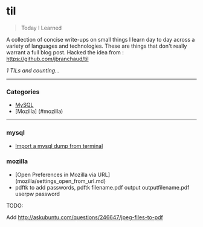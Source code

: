 # til

> Today I Learned

A collection of concise write-ups on small things I learn day to day across a
variety of languages and technologies. These are things that don't really
warrant a full blog post. Hacked the idea from : https://github.com/jbranchaud/til

_1 TILs and counting..._

---

### Categories

* [MySQL](#mysql)
* [Mozilla] (#mozilla)


---

### mysql

- [Import a mysql dump from terminal](mysql/import-mysql-dump-terminal.md)

### mozilla

- [Open Preferences in Mozilla via URL] (mozilla/settings_open_from_url.md)
- pdftk to add passwords, pdftk filename.pdf output outputfilename.pdf userpw password



TODO:

Add http://askubuntu.com/questions/246647/jpeg-files-to-pdf
